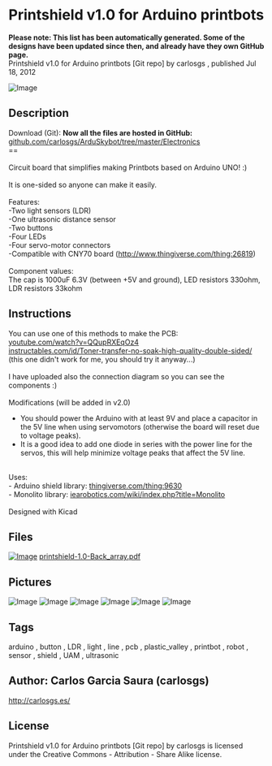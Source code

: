 Printshield v1.0 for Arduino printbots
===============
**Please note: This list has been automatically generated. Some of the designs have been updated since then, and already have they own GitHub page.**  
Printshield v1.0 for Arduino printbots [Git repo]  by carlosgs , published Jul 18, 2012

![Image](img/Printshield_funcionando_display_large.jpg "Title")

Description
--------
Download (Git): **Now all the files are hosted in GitHub:** <a href="https://github.com/carlosgs/ArduSkybot/tree/master/Electronics" target="_blank" rel="nofollow">github.com/carlosgs/ArduSkybot/tree/master/Electronics</a> <br />
==  <br />
<br />
Circuit board that simplifies making Printbots based on Arduino UNO! :)  <br />
<br />
It is one-sided so anyone can make it easily.  <br />
<br />
Features:  <br />
-Two light sensors (LDR)  <br />
-One ultrasonic distance sensor  <br />
-Two buttons  <br />
-Four LEDs  <br />
-Four servo-motor connectors  <br />
-Compatible with CNY70 board (http://www.thingiverse.com/thing:26819)  <br />
<br />
Component values:  <br />
The cap is 1000uF 6.3V (between +5V and ground), LED resistors 330ohm, LDR resistors 33kohm

Instructions
--------
You can use one of this methods to make the PCB:<br />
<a href="http://youtube.com/watch?v=QQupRXEqOz4" target="_blank" rel="nofollow">youtube.com/watch?v=QQupRXEqOz4</a><br />
<a href="http://instructables.com/id/Toner-transfer-no-soak-high-quality-double-sided/" target="_blank" rel="nofollow">instructables.com/id/Toner-transfer-no-soak-high-quality-double-sided/</a> (this one didn't work for me, you should try it anyway...)<br />
<br />
I have uploaded also the connection diagram so you can see the components :)<br />
<br />
Modifications (will be added in v2.0)<br />
- You should power the Arduino with at least 9V and place a capacitor in the 5V line when using servomotors (otherwise the board will reset due to voltage peaks).<br />
- It is a good idea to add one diode in series with the power line for the servos, this will help minimize voltage peaks that affect the 5V line.<br />
<br />
Uses:<br />
- Arduino shield library: <a href="http://www.thingiverse.com/thing:9630" target="_blank" rel="nofollow">thingiverse.com/thing:9630</a><br />
- Monolito library: <a href="http://www.iearobotics.com/wiki/index.php?title=Monolito" target="_blank" rel="nofollow">iearobotics.com/wiki/index.php?title=Monolito</a><br />
<br />
Designed with Kicad<br />

Files
--------
[![Image](img/Gears_preview_tinycard.jpg)](printshield-1.0-Back_array.pdf)
 [ printshield-1.0-Back_array.pdf](printshield-1.0-Back_array.pdf)  



Pictures
--------
![Image](img/Printshield_specs_eng_display_large.jpg "Title")
![Image](img/soldaduras_placa_printshield_display_large.jpg "Title")
![Image](img/Printshield_front-LDR_detail_no_ultrasonic_display_large.jpg "Title")
![Image](img/Printshield_top-LDR_detail_no_ultrasonic_display_large.jpg "Title")
![Image](img/Printshield_front-LDR_detail_with_ultrasonic_display_large.jpg "Title")
![Image](img/Printshield_lateral-LDR_detail_with_ultrasonic_display_large.jpg "Title")


Tags
--------
arduino , button , LDR , light , line , pcb , plastic_valley , printbot , robot , sensor , shield , UAM , ultrasonic  



Author: Carlos Garcia Saura (carlosgs)
--------
<http://carlosgs.es/>  

License
--------
Printshield v1.0 for Arduino printbots [Git repo] by carlosgs is licensed under the Creative Commons - Attribution - Share Alike license.  

